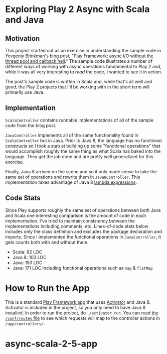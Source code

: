 # Exploring Play 2 Async with Scala and Java

## Motivation

This project started out as an exercise in understanding the sample code in Yevgeniy Brinkman's
blog post, "[Play Framework:  async I/O without the thread pool and callback hell](http://engineering.linkedin.com/play/play-framework-async-io-without-thread-pool-and-callback-hell)."
The sample code illustrates a number of different ways of working with async operations fundamental
 to Play 2 and, while it was all very interesting to *read* the code, I wanted to see it in action.

The post's sample code is written in Scala and, while that's all well and good, the Play 2 projects
that I'll be working with in the short term will primarily use Java.

## Implementation
`ScalaController` contains runnable implementations of all of the sample code from the blog post.

`JavaController` implements all of the same functionality found in `ScalaController` but in Java. 
 Prior to Java 8, the language has no functional constructs so I took a stab at building up some "functional operations"
 that would accomplish roughly the same thing as what Scala has baked into the language.  They get
 the job done and are pretty well generalized for this exercise.

Finally, Java 8 arrived on the scene and so it only made sense to take the same set of operations and
rewrite them in `Java8Controller`. This implementation takes advantage of Java 8 
[lambda expressions](http://docs.oracle.com/javase/tutorial/java/javaOO/lambdaexpressions.html).

## Code Stats
Since Play supports roughly the same set of operations between both Java and Scala one interesting 
 comparison is the amount of code in each implementation. I've tried to maintain consistency between 
 the implementations including comments, etc. Lines-of-code stats below includes only the class 
 definition and excludes the package declaration and imports. Since I implemented the functional 
 operations in `JavaController`, it gets counts both with and without them. 

* Scala:  92 LOC
* Java 8:  103 LOC
* Java:  150 LOC
* Java:  171 LOC including functional operations such as `map` & `flatMap`

# How to Run the App
This is a standard [Play Framework app](https://www.playframework.com/) that uses
[Activator](https://typesafe.com/community/core-tools/activator-and-sbt) and Java 8.
Activator is included in the project, so you only need to have Java 8 installed. In order to run
 the project, do `./activator run`. You can read
 [the `/conf/routes` file](https://www.playframework.com/documentation/2.3.x/ScalaRouting) to see
 which requests will map to the controller actions in `/app/controllers/`.
# async-scala-2-5-app
